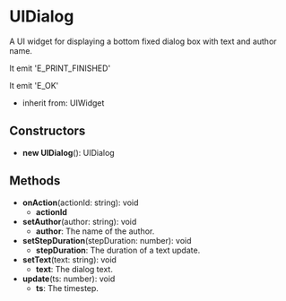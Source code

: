 # UIDialog

A UI widget for displaying a bottom fixed dialog box with text and author name.
It emit 'E_PRINT_FINISHED'
It emit 'E_OK'
- inherit from: UIWidget
## Constructors
* **new UIDialog**(): UIDialog   
## Methods
* **onAction**(actionId: string): void   
  * **actionId**
* **setAuthor**(author: string): void   
  * **author**: The name of the author.
* **setStepDuration**(stepDuration: number): void   
  * **stepDuration**: The duration of a text update.
* **setText**(text: string): void   
  * **text**: The dialog text.
* **update**(ts: number): void   
  * **ts**: The timestep.

